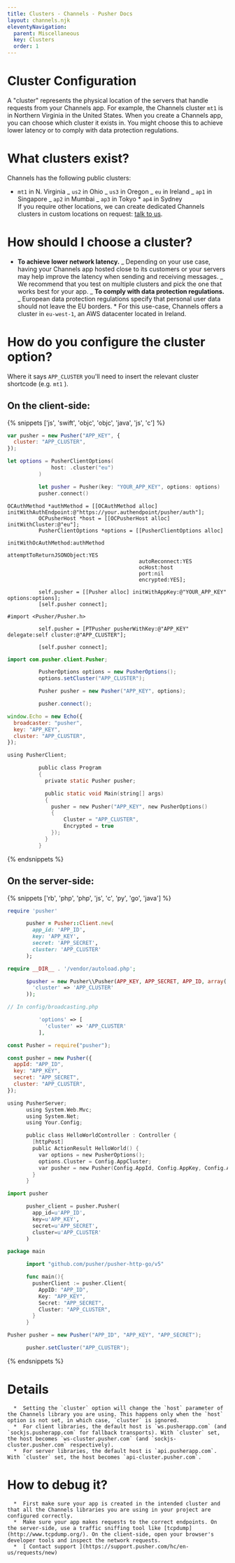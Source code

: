 ```yaml
---
title: Clusters - Channels - Pusher Docs
layout: channels.njk
eleventyNavigation:
  parent: Miscellaneous
  key: Clusters
  order: 1
---
```


# Cluster Configuration

A "cluster" represents the physical location of the servers that handle requests from your Channels app. For example, the Channels cluster `mt1` is in Northern Virginia in the United States. When you create a Channels app, you can choose which cluster it exists in. You might choose this to achieve lower latency or to comply with data protection regulations.

# What clusters exist?

Channels has the following public clusters:

- `mt1` in N. Virginia _ `us2` in Ohio _ `us3` in Oregon _ `eu` in Ireland _ `ap1` in Singapore _ `ap2` in Mumbai _ `ap3` in Tokyo \* `ap4` in Sydney  
  If you require other locations, we can create dedicated Channels clusters in custom locations on request: [talk to us](https://pusher.com/contact).

# How should I choose a cluster?

- **To achieve lower network latency.** _ Depending on your use case, having your Channels app hosted close to its customers or your servers may help improve the latency when sending and receiving messages. _ We recommend that you test on multiple clusters and pick the one that works best for your app. _ **To comply with data protection regulations.** _ European data protection regulations specify that personal user data should not leave the EU borders. \* For this use-case, Channels offers a cluster in `eu-west-1`, an AWS datacenter located in Ireland.

# How do you configure the cluster option?

Where it says `APP_CLUSTER` you'll need to insert the relevant cluster shortcode (e.g. `mt1` ).

## On the client-side:

{% snippets ['js', 'swift', 'objc', 'objc', 'java', 'js', 'c'] %}

```js
var pusher = new Pusher("APP_KEY", {
  cluster: "APP_CLUSTER",
});
```

```swift
let options = PusherClientOptions(
              host: .cluster("eu")
          )

          let pusher = Pusher(key: "YOUR_APP_KEY", options: options)
          pusher.connect()
```

```objc
OCAuthMethod *authMethod = [[OCAuthMethod alloc] initWithAuthEndpoint:@"https://your.authendpoint/pusher/auth"];
          OCPusherHost *host = [[OCPusherHost alloc] initWithCluster:@"eu"];
          PusherClientOptions *options = [[PusherClientOptions alloc]
                                          initWithOcAuthMethod:authMethod
                                          attemptToReturnJSONObject:YES
                                          autoReconnect:YES
                                          ocHost:host
                                          port:nil
                                          encrypted:YES];

          self.pusher = [[Pusher alloc] initWithAppKey:@"YOUR_APP_KEY" options:options];
          [self.pusher connect];
```

```objc
#import <Pusher/Pusher.h>

          self.pusher = [PTPusher pusherWithKey:@"APP_KEY" delegate:self cluster:@"APP_CLUSTER"];

          [self.pusher connect];
```

```java
import com.pusher.client.Pusher;

          PusherOptions options = new PusherOptions();
          options.setCluster("APP_CLUSTER");

          Pusher pusher = new Pusher("APP_KEY", options);

          pusher.connect();
```

```js
window.Echo = new Echo({
  broadcaster: "pusher",
  key: "APP_KEY",
  cluster: "APP_CLUSTER",
});
```

```c
using PusherClient;

          public class Program
          {
            private static Pusher pusher;

            public static void Main(string[] args)
            {
              pusher = new Pusher("APP_KEY", new PusherOptions()
              {
                  Cluster = "APP_CLUSTER",
                  Encrypted = true
              });
            }
          }
```

{% endsnippets %}

## On the server-side:

{% snippets ['rb', 'php', 'php', 'js', 'c', 'py', 'go', 'java'] %}

```rb
require 'pusher'

      pusher = Pusher::Client.new(
        app_id: 'APP_ID',
        key: 'APP_KEY',
        secret: 'APP_SECRET',
        cluster: 'APP_CLUSTER'
      );
```

```php
require __DIR__ . '/vendor/autoload.php';

      $pusher = new Pusher\\Pusher(APP_KEY, APP_SECRET, APP_ID, array(
        'cluster' => 'APP_CLUSTER'
      ));
```

```php
// In config/broadcasting.php

          'options' => [
            'cluster' => 'APP_CLUSTER'
          ],
```

```js
const Pusher = require("pusher");

const pusher = new Pusher({
  appId: "APP_ID",
  key: "APP_KEY",
  secret: "APP_SECRET",
  cluster: "APP_CLUSTER",
});
```

```c
using PusherServer;
      using System.Web.Mvc;
      using System.Net;
      using Your.Config;

      public class HelloWorldController : Controller {
        [httpPost]
        public ActionResult HelloWorld() {
          var options = new PusherOptions();
          options.Cluster = Config.AppCluster;
          var pusher = new Pusher(Config.AppId, Config.AppKey, Config.AppSecret, options);
        }
      }
```

```py
import pusher

      pusher_client = pusher.Pusher(
        app_id=u'APP_ID',
        key=u'APP_KEY',
        secret=u'APP_SECRET',
        cluster=u'APP_CLUSTER'
      )
```

```go
package main

      import "github.com/pusher/pusher-http-go/v5"

      func main(){
        pusherClient := pusher.Client{
          AppID: "APP_ID",
          Key: "APP_KEY",
          Secret: "APP_SECRET",
          Cluster: "APP_CLUSTER",
        }
      }
```

```java
Pusher pusher = new Pusher("APP_ID", "APP_KEY", "APP_SECRET");

      pusher.setCluster("APP_CLUSTER");
```

{% endsnippets %}

# Details

      *  Setting the `cluster` option will change the `host` parameter of the Channels library you are using. This happens only when the `host` option is not set, in which case, `cluster` is ignored.
      *  For client libraries, the default host is `ws.pusherapp.com` (and `sockjs.pusherapp.com` for fallback transports). With `cluster` set, the host becomes `ws-cluster.pusher.com` (and `sockjs-cluster.pusher.com` respectively).
      *  For server libraries, the default host is `api.pusherapp.com`. With `cluster` set, the host becomes `api-cluster.pusher.com`.

# How to debug it?

      *  First make sure your app is created in the intended cluster and that all the Channels libraries you are using in your project are configured correctly.
      *  Make sure your app makes requests to the correct endpoints. On the server-side, use a traffic sniffing tool like [tcpdump](http://www.tcpdump.org/). On the client-side, open your browser's developer tools and inspect the network requests.
      *  [ Contact support ](https://support.pusher.com/hc/en-us/requests/new)
